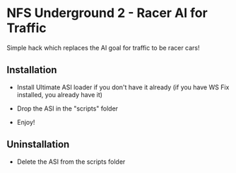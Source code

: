 # NFS Underground 2  - Racer AI for Traffic

Simple hack which replaces the AI goal for traffic to be racer cars!

## Installation

- Install Ultimate ASI loader if you don't have it already (if you have WS Fix installed, you already have it)

- Drop the ASI in the "scripts" folder

- Enjoy!

## Uninstallation

- Delete the ASI from the scripts folder
